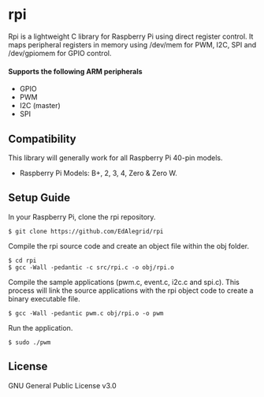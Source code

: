 # rpi

Rpi is a lightweight C library for Raspberry Pi using direct register control. It maps peripheral registers in memory using /dev/mem for PWM, I2C, SPI and /dev/gpiomem for GPIO control.

#### Supports the following ARM peripherals

* GPIO 
* PWM  
* I2C (master)  
* SPI

## Compatibility

This library will generally work for all Raspberry Pi 40-pin models. 

* Raspberry Pi Models: B+, 2, 3, 4, Zero & Zero W.

## Setup Guide

In your Raspberry Pi, clone the rpi repository.
```console
$ git clone https://github.com/EdAlegrid/rpi
```
Compile the rpi source code and create an object file within the obj folder. 
```console
$ cd rpi
$ gcc -Wall -pedantic -c src/rpi.c -o obj/rpi.o
```
Compile the sample applications (pwm.c, event.c, i2c.c and spi.c). This process will link the source applications with the rpi object code to create a binary executable file.   
```console
$ gcc -Wall -pedantic pwm.c obj/rpi.o -o pwm
```

Run the application.
```console
$ sudo ./pwm
```

## License

GNU General Public License v3.0
